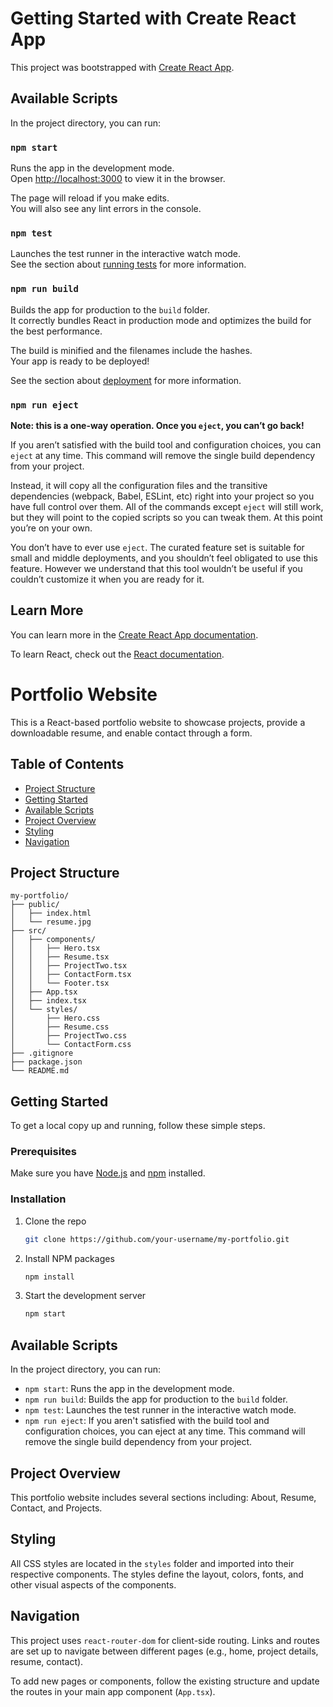 # Getting Started with Create React App

This project was bootstrapped with [Create React App](https://github.com/facebook/create-react-app).

## Available Scripts

In the project directory, you can run:

### `npm start`

Runs the app in the development mode.\
Open [http://localhost:3000](http://localhost:3000) to view it in the browser.

The page will reload if you make edits.\
You will also see any lint errors in the console.

### `npm test`

Launches the test runner in the interactive watch mode.\
See the section about [running tests](https://facebook.github.io/create-react-app/docs/running-tests) for more information.

### `npm run build`

Builds the app for production to the `build` folder.\
It correctly bundles React in production mode and optimizes the build for the best performance.

The build is minified and the filenames include the hashes.\
Your app is ready to be deployed!

See the section about [deployment](https://facebook.github.io/create-react-app/docs/deployment) for more information.

### `npm run eject`

**Note: this is a one-way operation. Once you `eject`, you can’t go back!**

If you aren’t satisfied with the build tool and configuration choices, you can `eject` at any time. This command will remove the single build dependency from your project.

Instead, it will copy all the configuration files and the transitive dependencies (webpack, Babel, ESLint, etc) right into your project so you have full control over them. All of the commands except `eject` will still work, but they will point to the copied scripts so you can tweak them. At this point you’re on your own.

You don’t have to ever use `eject`. The curated feature set is suitable for small and middle deployments, and you shouldn’t feel obligated to use this feature. However we understand that this tool wouldn’t be useful if you couldn’t customize it when you are ready for it.

## Learn More

You can learn more in the [Create React App documentation](https://facebook.github.io/create-react-app/docs/getting-started).

To learn React, check out the [React documentation](https://reactjs.org/).



# Portfolio Website

This is a React-based portfolio website to showcase projects, provide a downloadable resume, and enable contact through a form.

## Table of Contents

- [Project Structure](#project-structure)
- [Getting Started](#getting-started)
- [Available Scripts](#available-scripts)
- [Project Overview](#project-overview)
- [Styling](#styling)
- [Navigation](#navigation)

## Project Structure

```
my-portfolio/
├── public/
│   ├── index.html
│   └── resume.jpg
├── src/
│   ├── components/
│   │   ├── Hero.tsx
│   │   ├── Resume.tsx
│   │   ├── ProjectTwo.tsx
│   │   ├── ContactForm.tsx
│   │   └── Footer.tsx
│   ├── App.tsx
│   ├── index.tsx
│   └── styles/
│       ├── Hero.css
│       ├── Resume.css
│       ├── ProjectTwo.css
│       └── ContactForm.css
├── .gitignore
├── package.json
└── README.md
```

## Getting Started

To get a local copy up and running, follow these simple steps.

### Prerequisites

Make sure you have [Node.js](https://nodejs.org/) and [npm](https://www.npmjs.com/) installed.

### Installation

1. Clone the repo
   ```sh
   git clone https://github.com/your-username/my-portfolio.git
   ```
2. Install NPM packages
   ```sh
   npm install
   ```
3. Start the development server
   ```sh
   npm start
   ```

## Available Scripts

In the project directory, you can run:

- `npm start`: Runs the app in the development mode.
- `npm run build`: Builds the app for production to the `build` folder.
- `npm test`: Launches the test runner in the interactive watch mode.
- `npm run eject`: If you aren't satisfied with the build tool and configuration choices, you can eject at any time. This command will remove the single build dependency from your project.

## Project Overview

This portfolio website includes several sections including: About, Resume, Contact, and Projects.

## Styling

All CSS styles are located in the `styles` folder and imported into their respective components. The styles define the layout, colors, fonts, and other visual aspects of the components.

## Navigation

This project uses `react-router-dom` for client-side routing. Links and routes are set up to navigate between different pages (e.g., home, project details, resume, contact).

To add new pages or components, follow the existing structure and update the routes in your main app component (`App.tsx`).